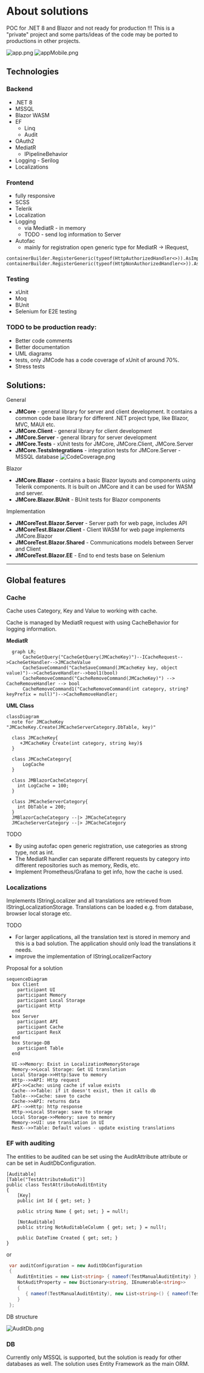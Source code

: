 # About solutions
POC for .NET 8 and Blazor and not ready for production !!! This is a "private" project and some parts/ideas of the code may be ported to productions in other projects. 

![app.png](Doc%2Fimg%2Fapp.png)
![appMobile.png](Doc%2Fimg%2FappMobile.png)

## Technologies
### Backend
- .NET 8
- MSSQL
- Blazor WASM
- EF
  - Linq
  - Audit
- OAuth2
- MediatR
  - IPipelineBehavior
- Logging - Serilog
- Localizations

### Frontend
- fully responsive
- SCSS
- Telerik
- Localization
- Logging
  - via MediatR - in memory
  - TODO - send log information to Server
- Autofac
  - mainly for registration open generic type for MediatR -> IRequest,
```
containerBuilder.RegisterGeneric(typeof(HttpAuthorizedHandler<>)).AsImplementedInterfaces();
containerBuilder.RegisterGeneric(typeof(HttpNonAuthorizedHandler<>)).AsImplementedInterfaces();
```

### Testing
- xUnit
- Moq
- BUnit
- Selenium for E2E testing

### TODO to be production ready:
- Better code comments
- Better documentation
- UML diagrams
- tests, only JMCode has a code coverage of xUnit of around 70%.
- Stress tests

## Solutions:
General
- **JMCore** - general library for server and client development. It contains a common code base library for different .NET project type, like Blazor, MVC, MAUI etc.
- **JMCore.Client** - general library for client development
- **JMCore.Server** - general library for server development
- **JMCore.Tests** - xUnit tests for JMCore, JMCore.Client, JMCore.Server
- **JMCore.TestsIntegrations** - integration tests for JMCore.Server - MSSQL database
  ![CodeCoverage.png](Doc%2Fimg%2FCodeCoverage.png)

Blazor
- **JMCore.Blazor** - contains a basic Blazor layouts and components using Telerik components.
  It is built on JMCore and it can be used for WASM and server.
- **JMCore.Blazor.BUnit** - BUnit tests for Blazor components

Implementation
- **JMCoreTest.Blazor.Server** - Server path for web page, includes API
- **JMCoreTest.Blazor.Client** - Client WASM for web page implements JMCore.Blazor
- **JMCoreTest.Blazor.Shared** - Communications models between Server and Client
- **JMCoreTest.Blazor.EE** - End to end tests base on Selenium
--------

## Global features
### Cache
Cache uses Category, Key and Value to working with cache.

Cache is managed by MediatR request with using CacheBehavior for logging information.

**MediatR**
```mermaid
  graph LR;
      CacheGetQuery("CacheGetQuery(JMCacheKey)")--ICacheRequest-->CacheGetHandler-->JMCacheValue
      CacheSaveCommand("CacheSaveCommand(JMCacheKey key, object value)")-->CacheSaveHandler-->bool1(bool)
      CacheRemoveCommand("CacheRemoveCommand(JMCacheKey)") --> CacheRemoveHandler --> bool
      CacheRemoveCommand1("CacheRemoveCommand(int category, string? keyPrefix = null)")-->CacheRemoveHandler;
```

**UML Class**
```mermaid
classDiagram
  note for JMCacheKey "JMCacheKey.Create(JMCacheServerCategory.DbTable, key)"  
 
  class JMCacheKey{
     +JMCacheKey Create(int category, string key)$
  }
  
  class JMCacheCategory{
      LogCache
  }
  
  class JMBlazorCacheCategory{
    int LogCache = 100;
  }

  class JMCacheServerCategory{
    int DbTable = 200;
  }
  JMBlazorCacheCategory --|> JMCacheCategory 
  JMCacheServerCategory --|> JMCacheCategory
```

TODO
- By using autofac open generic registration, use categories as strong type, not as int.
- The MediatR handler can separate different requests by category into different repositories such as memory, Redis, etc.
- Implement Prometheus/Grafana to get info, how the cache is used.

### Localizations
Implements IStringLocalizer and all translations are retrieved from IStringLocalizationStorage.
Translations can be loaded e.g. from database, browser local storage etc.

TODO 
- For larger applications, all the translation text is stored in memory and this is a bad solution. The application should only load the translations it needs.
- improve the implementation of IStringLocalizerFactory

Proposal for a solution
```mermaid
sequenceDiagram
  box Client
    participant UI
    participant Memory
    participant Local Storage
    participant Http
  end
  box Server
    participant API
    participant Cache
    participant ResX
  end
  box Storage-DB
    participant Table
  end

  UI->>Memory: Exist in LocalizationMemoryStorage
  Memory->>Local Storage: Get UI translation
  Local Storage->>Http:Save to memory
  Http-->>API: Http request
  API->>Cache: using cache if value exists
  Cache-->>Table: if it doesn't exist, then it calls db
  Table-->>Cache: save to cache
  Cache->>API: returns data
  API-->>Http: http response
  Http->>Local Storage: save to storage
  Local Storage->>Memory: save to memory
  Memory->>UI: use translation in UI 
  ResX-->>Table: Default values - update existing translations
```

### EF with auditing
The entities to be audited can be set using the AuditAttribute attribute or can be set in AuditDbConfiguration.

```
[Auditable]
[Table("TestAttributeAudit")]
public class TestAttributeAuditEntity
{
    [Key] 
    public int Id { get; set; }
    
    public string Name { get; set; } = null!;

    [NotAuditable] 
    public string NotAuditableColumn { get; set; } = null!;
    
    public DateTime Created { get; set; }
}
```
or
```C#
 var auditConfiguration = new AuditDbConfiguration
 {
    AuditEntities = new List<string> { nameof(TestManualAuditEntity) },
    NotAuditProperty = new Dictionary<string, IEnumerable<string>>
    {
       { nameof(TestManualAuditEntity), new List<string>() { nameof(TestManualAuditEntity.NotAuditableColumn) } }  
    }
 };
```

DB structure

![AuditDb.png](Doc%2Fimg%2FAuditDb.png)

### DB
Currently only MSSQL is supported, but the solution is ready for other databases as well. The solution uses Entity Framework as the main ORM.



